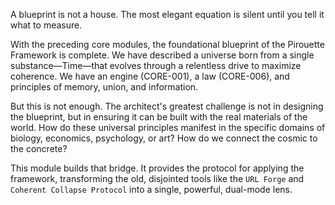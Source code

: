 A blueprint is not a house. The most elegant equation is silent until you tell it what to measure.

With the preceding core modules, the foundational blueprint of the Pirouette Framework is complete. We have described a universe born from a single substance—Time—that evolves through a relentless drive to maximize coherence. We have an engine (CORE-001), a law (CORE-006), and principles of memory, union, and information.

But this is not enough. The architect's greatest challenge is not in designing the blueprint, but in ensuring it can be built with the real materials of the world. How do these universal principles manifest in the specific domains of biology, economics, psychology, or art? How do we connect the cosmic to the concrete?

This module builds that bridge. It provides the protocol for applying the framework, transforming the old, disjointed tools like the `URL Forge` and `Coherent Collapse Protocol` into a single, powerful, dual-mode lens.